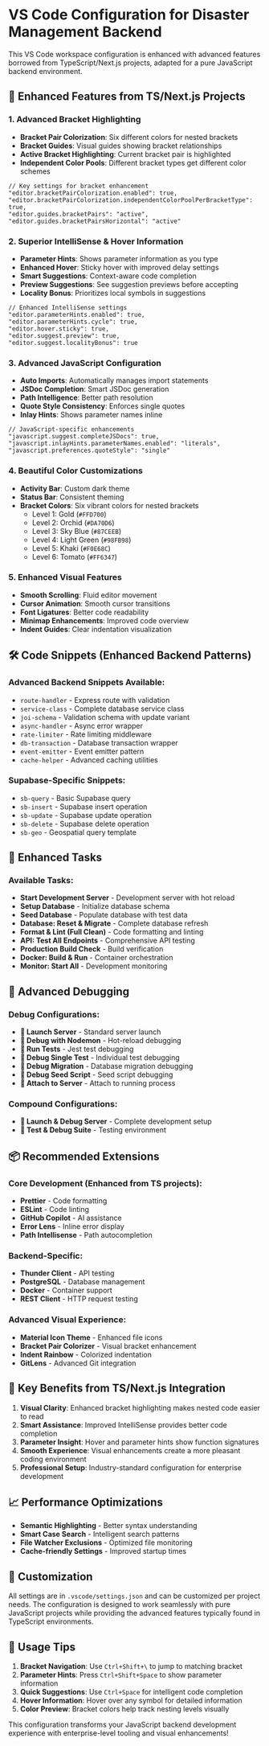 # VS Code Configuration for Disaster Management Backend

This VS Code workspace configuration is enhanced with advanced features borrowed
from TypeScript/Next.js projects, adapted for a pure JavaScript backend
environment.

## 🎨 Enhanced Features from TS/Next.js Projects

### 1. **Advanced Bracket Highlighting**

- **Bracket Pair Colorization**: Six different colors for nested brackets
- **Bracket Guides**: Visual guides showing bracket relationships
- **Active Bracket Highlighting**: Current bracket pair is highlighted
- **Independent Color Pools**: Different bracket types get different color
  schemes

```jsonc
// Key settings for bracket enhancement
"editor.bracketPairColorization.enabled": true,
"editor.bracketPairColorization.independentColorPoolPerBracketType": true,
"editor.guides.bracketPairs": "active",
"editor.guides.bracketPairsHorizontal": "active"
```

### 2. **Superior IntelliSense & Hover Information**

- **Parameter Hints**: Shows parameter information as you type
- **Enhanced Hover**: Sticky hover with improved delay settings
- **Smart Suggestions**: Context-aware code completion
- **Preview Suggestions**: See suggestion previews before accepting
- **Locality Bonus**: Prioritizes local symbols in suggestions

```jsonc
// Enhanced IntelliSense settings
"editor.parameterHints.enabled": true,
"editor.parameterHints.cycle": true,
"editor.hover.sticky": true,
"editor.suggest.preview": true,
"editor.suggest.localityBonus": true
```

### 3. **Advanced JavaScript Configuration**

- **Auto Imports**: Automatically manages import statements
- **JSDoc Completion**: Smart JSDoc generation
- **Path Intelligence**: Better path resolution
- **Quote Style Consistency**: Enforces single quotes
- **Inlay Hints**: Shows parameter names inline

```jsonc
// JavaScript-specific enhancements
"javascript.suggest.completeJSDocs": true,
"javascript.inlayHints.parameterNames.enabled": "literals",
"javascript.preferences.quoteStyle": "single"
```

### 4. **Beautiful Color Customizations**

- **Activity Bar**: Custom dark theme
- **Status Bar**: Consistent theming
- **Bracket Colors**: Six vibrant colors for nested brackets
  - Level 1: Gold (`#FFD700`)
  - Level 2: Orchid (`#DA70D6`)
  - Level 3: Sky Blue (`#87CEEB`)
  - Level 4: Light Green (`#98FB98`)
  - Level 5: Khaki (`#F0E68C`)
  - Level 6: Tomato (`#FF6347`)

### 5. **Enhanced Visual Features**

- **Smooth Scrolling**: Fluid editor movement
- **Cursor Animation**: Smooth cursor transitions
- **Font Ligatures**: Better code readability
- **Minimap Enhancements**: Improved code overview
- **Indent Guides**: Clear indentation visualization

## 🛠️ Code Snippets (Enhanced Backend Patterns)

### Advanced Backend Snippets Available:

- `route-handler` - Express route with validation
- `service-class` - Complete database service class
- `joi-schema` - Validation schema with update variant
- `async-handler` - Async error wrapper
- `rate-limiter` - Rate limiting middleware
- `db-transaction` - Database transaction wrapper
- `event-emitter` - Event emitter pattern
- `cache-helper` - Advanced caching utilities

### Supabase-Specific Snippets:

- `sb-query` - Basic Supabase query
- `sb-insert` - Supabase insert operation
- `sb-update` - Supabase update operation
- `sb-delete` - Supabase delete operation
- `sb-geo` - Geospatial query template

## 🚀 Enhanced Tasks

### Available Tasks:

- **Start Development Server** - Development server with hot reload
- **Setup Database** - Initialize database schema
- **Seed Database** - Populate database with test data
- **Database: Reset & Migrate** - Complete database refresh
- **Format & Lint (Full Clean)** - Code formatting and linting
- **API: Test All Endpoints** - Comprehensive API testing
- **Production Build Check** - Build verification
- **Docker: Build & Run** - Container orchestration
- **Monitor: Start All** - Development monitoring

## 🐛 Advanced Debugging

### Debug Configurations:

- **🚀 Launch Server** - Standard server launch
- **🔄 Debug with Nodemon** - Hot-reload debugging
- **🧪 Run Tests** - Jest test debugging
- **🧪 Debug Single Test** - Individual test debugging
- **🔧 Debug Migration** - Database migration debugging
- **🌱 Debug Seed Script** - Seed script debugging
- **🔗 Attach to Server** - Attach to running process

### Compound Configurations:

- **🚀 Launch & Debug Server** - Complete development setup
- **🧪 Test & Debug Suite** - Testing environment

## 📦 Recommended Extensions

### Core Development (Enhanced from TS projects):

- **Prettier** - Code formatting
- **ESLint** - Code linting
- **GitHub Copilot** - AI assistance
- **Error Lens** - Inline error display
- **Path Intellisense** - Path autocompletion

### Backend-Specific:

- **Thunder Client** - API testing
- **PostgreSQL** - Database management
- **Docker** - Container support
- **REST Client** - HTTP request testing

### Advanced Visual Experience:

- **Material Icon Theme** - Enhanced file icons
- **Bracket Pair Colorizer** - Visual bracket enhancement
- **Indent Rainbow** - Colorized indentation
- **GitLens** - Advanced Git integration

## 🎯 Key Benefits from TS/Next.js Integration

1. **Visual Clarity**: Enhanced bracket highlighting makes nested code easier to
   read
2. **Smart Assistance**: Improved IntelliSense provides better code completion
3. **Parameter Insight**: Hover and parameter hints show function signatures
4. **Smooth Experience**: Visual enhancements create a more pleasant coding
   environment
5. **Professional Setup**: Industry-standard configuration for enterprise
   development

## 📈 Performance Optimizations

- **Semantic Highlighting** - Better syntax understanding
- **Smart Case Search** - Intelligent search patterns
- **File Watcher Exclusions** - Optimized file monitoring
- **Cache-friendly Settings** - Improved startup times

## 🔧 Customization

All settings are in `.vscode/settings.json` and can be customized per project
needs. The configuration is designed to work seamlessly with pure JavaScript
projects while providing the advanced features typically found in TypeScript
environments.

## 📝 Usage Tips

1. **Bracket Navigation**: Use `Ctrl+Shift+\` to jump to matching bracket
2. **Parameter Hints**: Press `Ctrl+Shift+Space` to show parameter information
3. **Quick Suggestions**: Use `Ctrl+Space` for intelligent code completion
4. **Hover Information**: Hover over any symbol for detailed information
5. **Color Preview**: Bracket colors help track nesting levels visually

This configuration transforms your JavaScript backend development experience
with enterprise-level tooling and visual enhancements!

